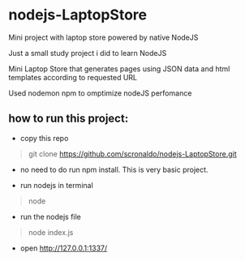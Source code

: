 # nodejs-LaptopStore
Mini project with laptop store powered by native NodeJS

Just a small study project i did to learn NodeJS

Mini Laptop Store that generates pages using JSON data and html templates according to requested URL

Used nodemon npm to omptimize nodeJS perfomance

## how to run this project:
* copy this repo
> git clone https://github.com/scronaldo/nodejs-LaptopStore.git

* no need to do run npm install. This is very basic project.

* run nodejs in terminal
> node

* run the nodejs file
> node index.js

* open http://127.0.0.1:1337/

